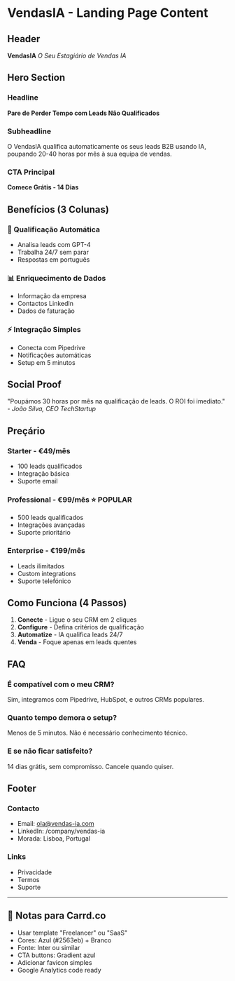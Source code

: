 # VendasIA - Landing Page Content

## Header
**VendasIA**
*O Seu Estagiário de Vendas IA*

## Hero Section
### Headline
**Pare de Perder Tempo com Leads Não Qualificados**

### Subheadline
O VendasIA qualifica automaticamente os seus leads B2B usando IA, poupando 20-40 horas por mês à sua equipa de vendas.

### CTA Principal
**Comece Grátis - 14 Dias**

## Benefícios (3 Colunas)

### 🤖 Qualificação Automática
- Analisa leads com GPT-4
- Trabalha 24/7 sem parar
- Respostas em português

### 📊 Enriquecimento de Dados
- Informação da empresa
- Contactos LinkedIn
- Dados de faturação

### ⚡ Integração Simples
- Conecta com Pipedrive
- Notificações automáticas
- Setup em 5 minutos

## Social Proof
"Poupámos 30 horas por mês na qualificação de leads. O ROI foi imediato."
*- João Silva, CEO TechStartup*

## Preçário

### Starter - €49/mês
- 100 leads qualificados
- Integração básica
- Suporte email

### Professional - €99/mês ⭐ POPULAR
- 500 leads qualificados
- Integrações avançadas
- Suporte prioritário

### Enterprise - €199/mês
- Leads ilimitados
- Custom integrations
- Suporte telefónico

## Como Funciona (4 Passos)

1. **Conecte** - Ligue o seu CRM em 2 cliques
2. **Configure** - Defina critérios de qualificação
3. **Automatize** - IA qualifica leads 24/7
4. **Venda** - Foque apenas em leads quentes

## FAQ

### É compatível com o meu CRM?
Sim, integramos com Pipedrive, HubSpot, e outros CRMs populares.

### Quanto tempo demora o setup?
Menos de 5 minutos. Não é necessário conhecimento técnico.

### E se não ficar satisfeito?
14 dias grátis, sem compromisso. Cancele quando quiser.

## Footer
### Contacto
- Email: ola@vendas-ia.com
- LinkedIn: /company/vendas-ia
- Morada: Lisboa, Portugal

### Links
- Privacidade
- Termos
- Suporte

---

## 📝 Notas para Carrd.co
- Usar template "Freelancer" ou "SaaS"
- Cores: Azul (#2563eb) + Branco
- Fonte: Inter ou similar
- CTA buttons: Gradient azul
- Adicionar favicon simples
- Google Analytics code ready
